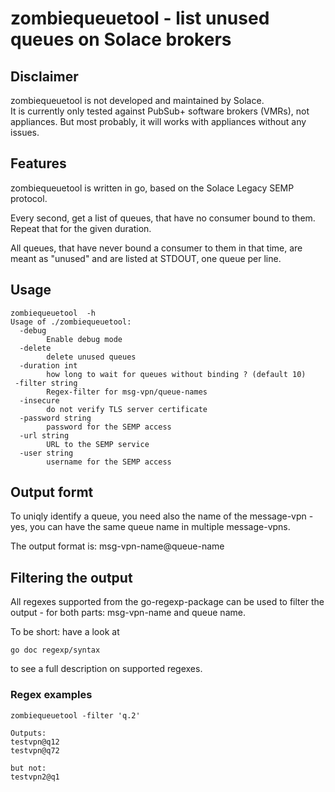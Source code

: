 # zombiequeuetool - list unused queues on Solace brokers

## Disclaimer

zombiequeuetool is not developed and maintained by Solace.<br/>
It is currently only tested against PubSub+ software brokers (VMRs), not appliances. But most probably, it will works with appliances without any issues.<br/>

## Features
zombiequeuetool is written in go, based on the Solace Legacy SEMP protocol.<br/>

Every second, get a list of queues, that have no consumer bound to them. Repeat that for the given duration.

All queues, that have never bound a consumer to them in that time, are meant as "unused" and are listed at STDOUT, one queue per line.

## Usage
<pre><code>zombiequeuetool  -h
Usage of ./zombiequeuetool:
  -debug
        Enable debug mode
  -delete
        delete unused queues
  -duration int
        how long to wait for queues without binding ? (default 10)
 -filter string
        Regex-filter for msg-vpn/queue-names
  -insecure
        do not verify TLS server certificate
  -password string
        password for the SEMP access
  -url string
        URL to the SEMP service
  -user string
        username for the SEMP access
</code></pre>

## Output formt

To uniqly identify a queue, you need also the name of the message-vpn - yes, you can have the same queue name in multiple message-vpns.

The output format is:
msg-vpn-name@queue-name

## Filtering the output
All regexes supported from the go-regexp-package can be used to filter the output - for both parts: msg-vpn-name and queue name.

To be short: have a look at

```
go doc regexp/syntax
```

to see a full description on supported regexes.

### Regex examples

```
zombiequeuetool -filter 'q.2'

Outputs:
testvpn@q12
testvpn@q72

but not:
testvpn2@q1



